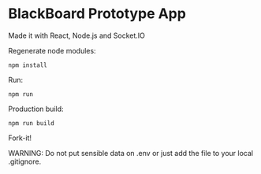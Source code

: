 # BlackBoard Prototype App

Made it with React, Node.js and Socket.IO

Regenerate node modules:

`npm install`

Run:

`npm run`


Production build:

`npm run build`

Fork-it! 

WARNING: Do not put sensible data on .env or just add the file to your local .gitignore.
